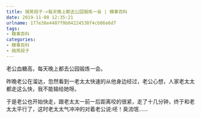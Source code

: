 ```yaml
---
title: 搞笑段子->每天晚上都去公园锻炼一会 | 糗事百科
date: 2019-11-08 12:35:21
urlname: 177e38e4407f9b04224538f4cb06e6d7
tags: 
- 糗事百科
categories:
- 糗事百科
- 搞笑段子
---
```

老公血糖高，每天晚上都去公园锻炼一会。

昨晚老公在溜达，忽然看到一老太太快速的从他身边经过，老公心想，人家老太太都走这么快，我不能输给她呀。

于是老公也开始快走，跟老太太一前一后距离咬的很紧，走了十几分钟，终于和老太太平行了，这时老太太气冲冲的对着老公说:呸！臭流氓……


